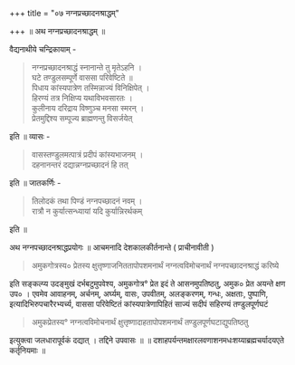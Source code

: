 +++
title = "०७ नग्नप्रच्छादनश्राद्धम्"

+++
॥ अथ नग्नप्रच्छादनश्राद्धम् ॥

वैद्यनाथीये चन्द्रिकायाम् -

> नग्नप्रच्छादनश्राद्धं स्नानान्ते तु मृतेऽहनि ।  
घटे तण्डुलसम्पूर्णे वाससा परिवेष्टिते ॥  
पिधाय कांस्यपात्रेण तस्मिन्नाज्यं विनिक्षिपेत् ।  
हिरण्यं तत्र निक्षिप्य यथाविभवसारतः ।  
कुलीनाय दरिद्राय विष्णुञ्च मनसा स्मरन् ।  
प्रेतमुद्दिश्य सम्पूज्य ब्राह्मणन्तु विसर्जयेत्

इति ॥ व्यासः -

> वासस्तण्डुलमत्पात्रं प्रदीपं कांस्यभाजनम् ।  
दहनानन्तरं दद्यान्नग्नप्रच्छादनं हि तत्

इति ॥ जातकर्णिः -

> तिलोदकं तथा पिण्डं नग्नपच्छादनं नवम् ।  
रात्रौ न कुर्यात्सन्ध्यायां यदि कुर्यान्निरर्थकम्

इति ॥

अथ नग्नपच्छादनश्राद्धप्रयोगः ॥ आचमनादि देशकालकीर्तनान्ते ( प्राचीनावीती )

> अमुकगोत्रस्य० प्रेतस्य क्षुत्तृष्णाजनिततापोपशमनार्थं नग्नत्वविमोचनार्थं नग्नपच्छादनश्राद्धं करिष्ये

इति सङ्कल्प्य उदङ्मुखं दर्भबटुमुपवेश्य, अमुकगोत्र° प्रेत इदं ते आसनमुपतिष्ठतु, अमुक० प्रेत अयन्ते क्षण उप० । एवमेव आवाहनम्, अर्चनम्, अर्घ्यम्, वासः, उपवीतम्, अलङ्करणम्, गन्धः, अक्षताः, पुष्पाणि, इत्यादिभिरुपचारैरभ्यर्च्य, वाससा परिवेष्टितं कांस्यपात्रेणापिहितं साज्यं सदीपं सहिरण्यं तण्डुलपूर्णघटं

> अमुकप्रेतस्य° नग्नत्वविमोचनार्थं क्षुत्तृष्णादाहतापोपशमनार्थं तण्डुलपूर्णघटाद्युपतिष्ठतु

इत्युक्त्वा जलधारापूर्वकं दद्यात् । तद्दिने उपवासः ॥ ॥ दशाहपर्यन्तमक्षारलवणाशनमधःशय्याब्रह्मचर्यादयएते कर्तृनियमाः ॥
